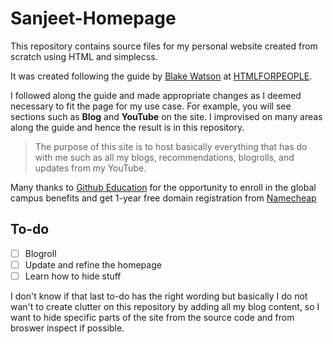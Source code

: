 # Sanjeet-Homepage
<p>
  This repository contains source files for my personal website created from scratch using HTML and simplecss. <br>
  
  It was created following the guide by [Blake Watson](https://github.com/blakewatson) at [HTMLFORPEOPLE](https://htmlforpeople.com).
</p>
<p>
  I followed along the guide and made appropriate changes as I deemed necessary to fit the page for my use case. For example, you will see sections such as <strong>Blog</strong> and <strong>YouTube</strong> on the site. I improvised on many areas along the guide and hence the result is in this repository.
</p>

> The purpose of this site is to host basically everything that has do with me such as all my blogs, recommendations, blogrolls, and updates from my YouTube.

<p>
  
  Many thanks to [Github Education](https://education.github.com/) for the opportunity to enroll in the global campus benefits and get 1-year free domain registration from [Namecheap](https://nc.me/)
</p>

## To-do

- [ ] Blogroll
- [ ] Update and refine the homepage
- [ ] Learn how to hide stuff

<p>
  I don't know if that last to-do has the right wording but basically I do not wan't to create clutter on this repository by adding all my blog content, so I want to hide specific parts of the site from the source code and from broswer inspect if possible.
</p>
